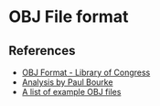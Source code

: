 ﻿# OBJ File format

## References

* [OBJ Format - Library of Congress](https://www.loc.gov/preservation/digital/formats/fdd/fdd000507.shtml)
* [Analysis by Paul Bourke](http://paulbourke.net/dataformats/obj/)
* [A list of example OBJ files](https://people.math.sc.edu/Burkardt/data/obj/obj.html)